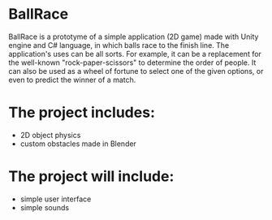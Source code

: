 # BallRace

BallRace is a prototyme of a simple application (2D game) made with Unity engine and C# language, in which balls race to the finish line.
The application's uses can be all sorts. For example, it can be a replacement for the well-known "rock-paper-scissors" to determine the order of people. It can also be used as a wheel of fortune to select one of the given options, or even to predict the winner of a match.


# The project includes:
- 2D object physics
- custom obstacles made in Blender

# The project will include:
- simple user interface
- simple sounds
